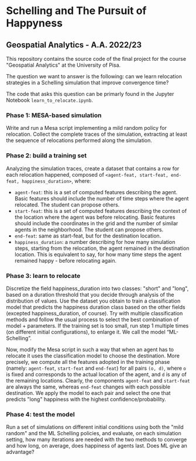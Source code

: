 # Schelling and The Pursuit of Happyness
## Geospatial Analytics - A.A. 2022/23

This repository contains the source code of the final project for the course "Geospatial Analytics" at the University of Pisa.

The question we want to answer is the following: can we learn relocation strategies in a Schelling simulation that improve convergence time?

The code that asks this question can be primarly found in the Jupyter Notebook `learn_to_relocate.ipynb`.

### Phase 1: MESA-based simulation

Write and run a Mesa script implementing a mild random policy for relocation. Collect the complete traces of the simulation, extracting at least the sequence of relocations performed along the simulation.

### Phase 2: build a training set

Analyzing the simulation traces, create a dataset that contains a row for each relocation happened, composed of `<agent-feat, start-feat, end-feat, happiness_duration>`, where:
- `agent-feat`: this is a set of computed features describing the agent. Basic features should include the number of time steps where the agent relocated. The student can propose others.
- `start-feat`: this is a set of computed features describing the context of the location where the agent was before relocating. Basic features should include the coordinates in the grid and the number of similar agents in the neighborhood. The student can propose others.
- `end-feat`: same as start-feat, but for the destination location.
- `happiness_duration`: a number describing for how many simulation steps, starting from the relocation, the agent remained in the destination location. This is equivalent to say, for how many time steps the agent remained happy - before relocating again.

### Phase 3: learn to relocate

Discretize the field happiness_duration into two classes: "short" and "long", based on a duration threshold that you decide through analysis of the distribution of values. Use the dataset you obtain to train a classification model that predicts the happiness duration class based on the other fields (excepted happiness_duration, of course). Try with multiple classification methods and follow the usual process to select the best combination of model + parameters. If the training set is too small, run step 1 multiple times (on different initial configurations), to enlarge it. We call the model “ML-Schelling”.

Now, modify the Mesa script in such a way that when an agent has to relocate it uses the classification model to choose the destination. More precisely, we compute all the features adopted in the training phase (namely: `agent-feat`, `start-feat` and `end-feat`) for all pairs `(o, d)`, where `o` is fixed and corresponds to the actual location of the agent, and `d` is any of the remaining locations. Clearly, the components `agent-feat` and `start-feat` are always the same, whereas `end-feat` changes with each possible destination. We apply the model to each pair and select the one that predicts "long" happiness with the highest confidence/probability.


### Phase 4: test the model

Run a set of simulations on different initial conditions using both the "mild random" and the ML Schelling policies, and evaluate, on each simulation setting, how many iterations are needed with the two methods to converge and how long, on average, does happiness of agents last. Does ML give an advantage?